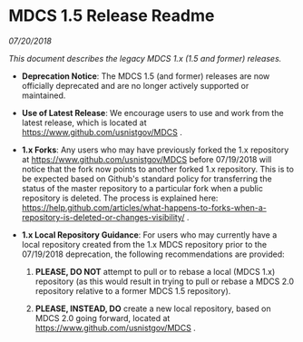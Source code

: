 # MDCS 1.5 Release Readme
_07/20/2018_

_This document describes the legacy MDCS 1.x (1.5 and former) releases._

* __Deprecation Notice__: The MDCS 1.5 (and former) releases are now officially deprecated and are no longer actively supported or maintained.

* __Use of Latest Release__: We encourage users to use and work from the latest release, which is located at https://www.github.com/usnistgov/MDCS .

* __1.x Forks__: Any users who may have previously forked the 1.x repository at https://www.github.com/usnistgov/MDCS before 07/19/2018 will notice that the fork now points to another forked 1.x repository. This is to be expected based on Github's standard policy for transferring the status of the master repository to a particular fork when a public repository is deleted. The process is explained here: https://help.github.com/articles/what-happens-to-forks-when-a-repository-is-deleted-or-changes-visibility/ .

* __1.x Local Repository Guidance__: For users who may currently have a local repository created from the 1.x MDCS repository prior to the 07/19/2018 deprecation, the following recommendations are provided:
  1. __PLEASE, DO NOT__ attempt to pull or to rebase a local (MDCS 1.x) repository (as this would result in trying to pull or rebase a MDCS 2.0 repository relative to a former MDCS 1.5 repository).

  2. __PLEASE, INSTEAD, DO__ create a new local repository, based on MDCS 2.0 going forward, located at https://www.github.com/usnistgov/MDCS .

